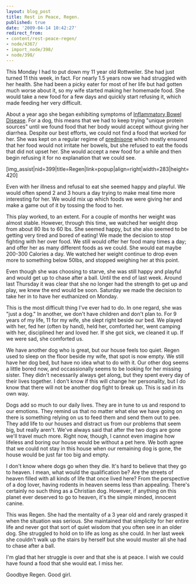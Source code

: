 ```yaml
---
layout: blog_post
title: Rest in Peace, Regen.
published: true
date: '2009-04-14 10:42:27'
redirect_from:
- content/rest-peace-regen/
- node/4367/
- import_node/398/
- node/398/
---
```


This Monday I had to put down my 11 year old Rottweiler. She had just turned 11 this week, in fact. For nearly 1.5 years now we had struggled with her health. She had been a picky eater for most of her life but had gotten much worse about it, so my wife started making her homemade food. She would take a new food for a few days and quickly start refusing it, which made feeding her very difficult. 

About a year ago she began exhibiting symptoms of [Inflammatory Bowel Disease](http://en.wikipedia.org/wiki/Inflammatory_bowel_disease). For a dog, this means that we had to keep trying "unique protein sources" until we found food that her body would accept without giving her diarrhea. Despite our best efforts, we could not find a food that worked for her. She was kept on a regular regime of [prednisone](http://en.wikipedia.org/wiki/Prednisone) which mostly ensured that her food would not irritate her bowels, but she refused to eat the foods that did not upset her. She would accept a new food for a while and then begin refusing it for no explanation that we could see. 

[img_assist|nid=399|title=Regen|link=popup|align=right|width=283|height=420] 

Even with her illness and refusal to eat she seemed happy and playful. We would often spend 2 and 3 hours a day trying to make meal time more interesting for her. We would mix up which foods we were giving her and make a game out of it by tossing the food to her. 

This play worked, to an extent. For a couple of months her weight was almost stable. However, through this time, we watched her weight drop from about 80 lbs to 60 lbs. She seemed happy, but she also seemed to be getting very tired and bored of eating! We made the decision to stop fighting with her over food. We still would offer her food many times a day; and offer her as many different foods as we could. She would eat maybe 200-300 Calories a day. We watched her weight continue to drop even more to something below 50lbs, and stopped weighing her at this point. 

Even though she was choosing to starve, she was still happy and playful and would get up to chase after a ball. Until the end of last week. Around last Thursday it was clear that she no longer had the strength to get up and play, we knew the end would be soon. Saturday we made the decision to take her in to have her euthanized on Monday. 

This is the most difficult thing I've ever had to do. In one regard, she was "just a dog." In another, we don't have children and don't plan to. For 9 years of my life, 11 for my wife, she slept right beside our bed. We played with her, fed her (often by hand), held her, comforted her, went camping with her, disciplined her and loved her. If she got sick, we cleaned it up. If we were sad, she comforted us. 

We have another dog who is great, but our house feels too quiet. Regen used to sleep on the floor beside my wife, that spot is now empty. We still have her dog bed, but have no idea what to do with it. Our other dog seems a little bored now, and occassionally seems to be looking for her missing sister. They didn't necessarily always get along, but they spent every day of their lives together. I don't know if this will change her personality, but I do know that there will not be another dog fight to break up. This is sad in its own way. 

Dogs add so much to our daily lives. They are in tune to us and respond to our emotions. They remind us that no matter what else we have going on there is something relying on us to feed them and send them out to pee. They add life to our houses and distract us from our problems that seem big, but really aren't. We've always said that after the two dogs are gone we'll travel much more. Right now, though, I cannot even imagine how lifeless and boring our house would be without a pet here. We both agree that we could not stay in this house when our remaining dog is gone, the house would be just far too big and empty. 

I don't know where dogs go when they die. It's hard to believe that they go to heaven. I mean, what would the qualification be? Are the streets of heaven filled with all kinds of life that once lived here? From the perspective of a dog lover, having rodents in heaven seems less than appealing. There's certainly no such thing as a Christian dog. However, if anything on this planet ever deserved to go to heaven, it's the simple minded, innocent canine. 

This was Regen. She had the mentality of a 3 year old and rarely grasped it when the situation was serious. She maintained that simplicity for her entire life and never got that sort of quiet wisdom that you often see in an older dog. She struggled to hold on to life as long as she could. In her last week she couldn't walk up the stairs by herself but she would muster all she had to chase after a ball. 

I'm glad that her struggle is over and that she is at peace. I wish we could have found a food that she would eat. I miss her. 

Goodbye Regen. Good girl.
